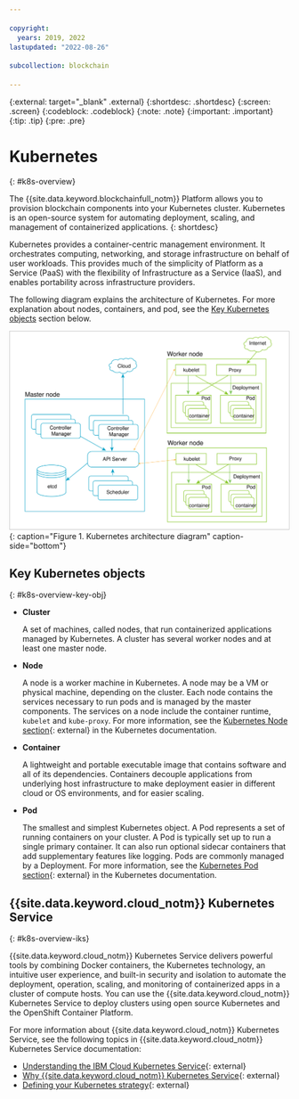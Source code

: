 ```yaml
---

copyright:
  years: 2019, 2022
lastupdated: "2022-08-26"

subcollection: blockchain

---
```


{:external: target="_blank" .external}
{:shortdesc: .shortdesc}
{:screen: .screen}
{:codeblock: .codeblock}
{:note: .note}
{:important: .important}
{:tip: .tip}
{:pre: .pre}

# Kubernetes
{: #k8s-overview}

The {{site.data.keyword.blockchainfull_notm}} Platform allows you to provision blockchain components into your Kubernetes cluster. Kubernetes is an open-source system for automating deployment, scaling, and management of containerized applications.
{: shortdesc}

Kubernetes provides a container-centric management environment. It orchestrates computing, networking, and storage infrastructure on behalf of user workloads. This provides much of the simplicity of Platform as a Service (PaaS) with the flexibility of Infrastructure as a Service (IaaS), and enables portability across infrastructure providers.

The following diagram explains the architecture of Kubernetes. For more explanation about nodes, containers, and pod, see the [Key Kubernetes objects](#k8s-overview-key-obj) section below.

![Kubernetes architecture diagram](../images/k8s-archi-diagram.svg "Kubernetes architecture diagram"){: caption="Figure 1. Kubernetes architecture diagram" caption-side="bottom"}

## Key Kubernetes objects
{: #k8s-overview-key-obj}

- **Cluster**

    A set of machines, called nodes, that run containerized applications managed by Kubernetes. A cluster has several worker nodes and at least one master node.

- **Node**

    A node is a worker machine in Kubernetes. A node may be a VM or physical machine, depending on the cluster. Each node contains the services necessary to run pods and is managed by the master components. The services on a node include the container runtime, `kubelet` and `kube-proxy`. For more information, see the [Kubernetes Node section](https://kubernetes.io/docs/concepts/architecture/nodes/){: external} in the Kubernetes documentation.

- **Container**

    A lightweight and portable executable image that contains software and all of its dependencies. Containers decouple applications from underlying host infrastructure to make deployment easier in different cloud or OS environments, and for easier scaling.

- **Pod**

    The smallest and simplest Kubernetes object. A Pod represents a set of running containers on your cluster. A Pod is typically set up to run a single primary container. It can also run optional sidecar containers that add supplementary features like logging. Pods are commonly managed by a Deployment. For more information, see the [Kubernetes Pod section](https://kubernetes.io/docs/concepts/workloads/pods/pod/){: external} in the Kubernetes documentation.


## {{site.data.keyword.cloud_notm}} Kubernetes Service
{: #k8s-overview-iks}

{{site.data.keyword.cloud_notm}} Kubernetes Service delivers powerful tools by combining Docker containers, the Kubernetes technology, an intuitive user experience, and built-in security and isolation to automate the deployment, operation, scaling, and monitoring of containerized apps in a cluster of compute hosts. You can use the {{site.data.keyword.cloud_notm}} Kubernetes Service to deploy clusters using open source Kubernetes and the OpenShift Container Platform.

For more information about {{site.data.keyword.cloud_notm}} Kubernetes Service, see the following topics in {{site.data.keyword.cloud_notm}} Kubernetes Service documentation:
- [Understanding the IBM Cloud Kubernetes Service](/docs/containers?topic=containers-iks-overview#service-concepts){: external}
- [Why {{site.data.keyword.cloud_notm}} Kubernetes Service](/docs/containers?topic=containers-cs_ov#cs_ov){: external}
- [Defining your Kubernetes strategy](/docs/containers?topic=containers-strategy#strategy){: external}



